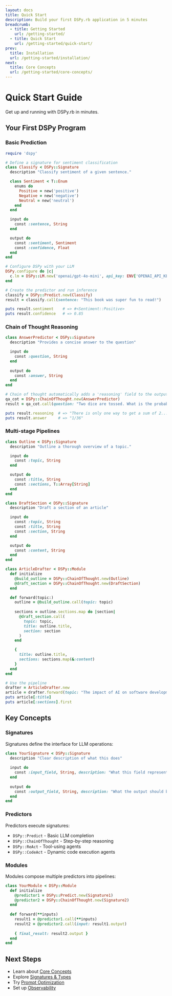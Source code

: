 ```yaml
---
layout: docs
title: Quick Start
description: Build your first DSPy.rb application in 5 minutes
breadcrumb:
  - title: Getting Started
    url: /getting-started/
  - title: Quick Start
    url: /getting-started/quick-start/
prev:
  title: Installation
  url: /getting-started/installation/
next:
  title: Core Concepts
  url: /getting-started/core-concepts/
---
```


# Quick Start Guide

Get up and running with DSPy.rb in minutes.

## Your First DSPy Program

### Basic Prediction

```ruby
require 'dspy'

# Define a signature for sentiment classification
class Classify < DSPy::Signature
  description "Classify sentiment of a given sentence."

  class Sentiment < T::Enum
    enums do
      Positive = new('positive')
      Negative = new('negative')
      Neutral = new('neutral')
    end
  end

  input do
    const :sentence, String
  end

  output do
    const :sentiment, Sentiment
    const :confidence, Float
  end
end

# Configure DSPy with your LLM
DSPy.configure do |c|
  c.lm = DSPy::LM.new('openai/gpt-4o-mini', api_key: ENV['OPENAI_API_KEY'])
end

# Create the predictor and run inference
classify = DSPy::Predict.new(Classify)
result = classify.call(sentence: "This book was super fun to read!")

puts result.sentiment    # => #<Sentiment::Positive>  
puts result.confidence   # => 0.85
```

### Chain of Thought Reasoning

```ruby
class AnswerPredictor < DSPy::Signature
  description "Provides a concise answer to the question"

  input do
    const :question, String
  end
  
  output do
    const :answer, String
  end
end

# Chain of thought automatically adds a 'reasoning' field to the output
qa_cot = DSPy::ChainOfThought.new(AnswerPredictor)
result = qa_cot.call(question: "Two dice are tossed. What is the probability that the sum equals two?")

puts result.reasoning  # => "There is only one way to get a sum of 2..."
puts result.answer     # => "1/36"
```

### Multi-stage Pipelines

```ruby
class Outline < DSPy::Signature
  description "Outline a thorough overview of a topic."

  input do
    const :topic, String
  end

  output do
    const :title, String
    const :sections, T::Array[String]
  end
end

class DraftSection < DSPy::Signature
  description "Draft a section of an article"

  input do
    const :topic, String
    const :title, String
    const :section, String
  end

  output do
    const :content, String
  end
end

class ArticleDrafter < DSPy::Module
  def initialize
    @build_outline = DSPy::ChainOfThought.new(Outline)
    @draft_section = DSPy::ChainOfThought.new(DraftSection)
  end

  def forward(topic:)
    outline = @build_outline.call(topic: topic)
    
    sections = outline.sections.map do |section|
      @draft_section.call(
        topic: topic,
        title: outline.title,
        section: section
      )
    end

    {
      title: outline.title,
      sections: sections.map(&:content)
    }
  end
end

# Use the pipeline
drafter = ArticleDrafter.new
article = drafter.forward(topic: "The impact of AI on software development")
puts article[:title]
puts article[:sections].first
```

## Key Concepts

### Signatures

Signatures define the interface for LLM operations:

```ruby
class YourSignature < DSPy::Signature
  description "Clear description of what this does"
  
  input do
    const :input_field, String, description: "What this field represents"
  end
  
  output do
    const :output_field, String, description: "What the output should be"
  end
end
```

### Predictors

Predictors execute signatures:

- `DSPy::Predict` - Basic LLM completion
- `DSPy::ChainOfThought` - Step-by-step reasoning
- `DSPy::ReAct` - Tool-using agents
- `DSPy::CodeAct` - Dynamic code execution agents

### Modules

Modules compose multiple predictors into pipelines:

```ruby
class YourModule < DSPy::Module
  def initialize
    @predictor1 = DSPy::Predict.new(Signature1)
    @predictor2 = DSPy::ChainOfThought.new(Signature2)
  end
  
  def forward(**inputs)
    result1 = @predictor1.call(**inputs)
    result2 = @predictor2.call(input: result1.output)
    
    { final_result: result2.output }
  end
end
```

## Next Steps

- Learn about [Core Concepts](core-concepts.md)
- Explore [Signatures & Types](../core-concepts/signatures.md)
- Try [Prompt Optimization](../optimization/prompt-optimization.md)
- Set up [Observability](../production/observability.md)